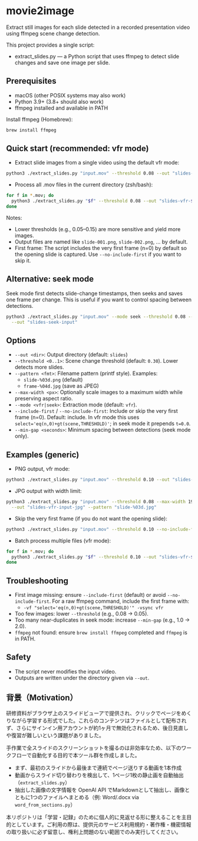 # movie2image

Extract still images for each slide detected in a recorded presentation video using ffmpeg scene change detection.

This project provides a single script:
- extract_slides.py — a Python script that uses ffmpeg to detect slide changes and save one image per slide.

## Prerequisites
- macOS (other POSIX systems may also work)
- Python 3.9+ (3.8+ should also work)
- ffmpeg installed and available in PATH

Install ffmpeg (Homebrew):
```bash
brew install ffmpeg
```

## Quick start (recommended: vfr mode)
- Extract slide images from a single video using the default vfr mode:
```bash
python3 ./extract_slides.py "input.mov" --threshold 0.08 --out "slides-vfr-input"
```
- Process all .mov files in the current directory (zsh/bash):
```bash
for f in *.mov; do
  python3 ./extract_slides.py "$f" --threshold 0.08 --out "slides-vfr-${f%.*}"
done
```

Notes:
- Lower thresholds (e.g., 0.05–0.15) are more sensitive and yield more images.
- Output files are named like `slide-001.png`, `slide-002.png`, ... by default.
- First frame: The script includes the very first frame (n=0) by default so the opening slide is captured. Use `--no-include-first` if you want to skip it.

## Alternative: seek mode
Seek mode first detects slide-change timestamps, then seeks and saves one frame per change. This is useful if you want to control spacing between detections.
```bash
python3 ./extract_slides.py "input.mov" --mode seek --threshold 0.08 --min-gap 0.5 \
  --out "slides-seek-input"
```

## Options
- `--out <dir>`: Output directory (default: `slides`)
- `--threshold <0..1>`: Scene change threshold (default: `0.30`). Lower detects more slides.
- `--pattern <fmt>`: Filename pattern (printf style). Examples:
  - `slide-%03d.png` (default)
  - `frame-%04d.jpg` (save as JPEG)
- `--max-width <px>`: Optionally scale images to a maximum width while preserving aspect ratio.
- `--mode <vfr|seek>`: Extraction mode (default: `vfr`).
- `--include-first` / `--no-include-first`: Include or skip the very first frame (n=0). Default: include. In vfr mode this uses `select='eq(n,0)+gt(scene,THRESHOLD)'`; in seek mode it prepends `t=0.0`.
- `--min-gap <seconds>`: Minimum spacing between detections (seek mode only).

## Examples (generic)
- PNG output, vfr mode:
```bash
python3 ./extract_slides.py "input.mov" --threshold 0.10 --out "slides-vfr-input"
```
- JPG output with width limit:
```bash
python3 ./extract_slides.py "input.mov" --threshold 0.08 --max-width 1920 \
  --out "slides-vfr-input-jpg" --pattern "slide-%03d.jpg"
```
- Skip the very first frame (if you do not want the opening slide):
```bash
python3 ./extract_slides.py "input.mov" --threshold 0.10 --no-include-first --out "slides-vfr-input-no-first"
```
- Batch process multiple files (vfr mode):
```bash
for f in *.mov; do
  python3 ./extract_slides.py "$f" --threshold 0.10 --out "slides-vfr-${f%.*}"
done
```

## Troubleshooting
- First image missing: ensure `--include-first` (default) or avoid `--no-include-first`. For a raw ffmpeg command, include the first frame with:
  - `-vf "select='eq(n,0)+gt(scene,THRESHOLD)'" -vsync vfr`
- Too few images: lower `--threshold` (e.g., 0.08 → 0.05).
- Too many near-duplicates in seek mode: increase `--min-gap` (e.g., 1.0 → 2.0).
- `ffmpeg` not found: ensure `brew install ffmpeg` completed and `ffmpeg` is in PATH.

## Safety
- The script never modifies the input video.
- Outputs are written under the directory given via `--out`.

## 背景（Motivation）
研修資料がブラウザ上のスライドビューアで提供され、クリックでページをめくりながら学習する形式でした。これらのコンテンツはファイルとして配布されず、さらにサインイン用アカウントが約1ヶ月で無効化されるため、後日見直しや復習が難しいという課題がありました。

手作業で全スライドのスクリーンショットを撮るのは非効率なため、以下のワークフローで自動化する目的で本ツール群を作成しました。
- まず、最初のスライドから最後まで連続でページ送りする動画を1本作成
- 動画からスライド切り替わりを検出して、1ページ1枚の静止画を自動抽出（`extract_slides.py`）
- 抽出した画像の文字情報を OpenAI API でMarkdownとして抽出し、画像とともに1つのファイルへまとめる（例: Word/.docx via `word_from_sections.py`）

本リポジトリは「学習・記録」のために個人的に見返せる形に整えることを主目的としています。ご利用の際は、提供元のサービス利用規約・著作権・機密情報の取り扱いに必ず留意し、権利上問題のない範囲でのみ実行してください。
